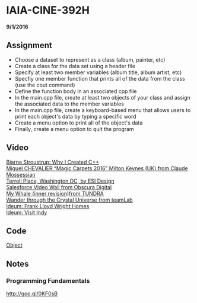 # IAIA-CINE-392H
**9/1/2016**

## Assignment
* Choose a dataset to represent as a class (album, painter, etc)  
* Create a class for the data set using a header file  
* Specify at least two member variables (album title, album artist, etc)  
* Specfiy one member function that prints all of the data from the class (use the cout command)  
* Define the function body in an associated cpp file  
* In the main.cpp file, create at least two objects of your class and assign the associated data to the member variables  
* In the main.cpp file, create a keyboard-based menu that allows users to print each object's data by typing a specific word
* Create a menu option to print all of the object's data  
* Finally, create a menu option to quit the program   

## Video
[Bjarne Stroustrup: Why I Created C++](https://www.youtube.com/watch?v=JBjjnqG0BP8)  
[Miguel CHEVALIER “Magic Carpets 2016” Milton Keynes (UK) from Claude Mossessian](https://vimeo.com/175555433)  
[Terrell Place, Washington DC, by ESI Design](https://vimeo.com/172745960)  
[Salesforce Video Wall from Obscura Digital](https://vimeo.com/175865167)  
[My Whale (inner revision)from TUNDRA](https://vimeo.com/177685943)  
[Wander through the Crystal Universe from teamLab](https://vimeo.com/175495660)  
[Ideum: Frank Lloyd Wright Homes](http://ideum.com/creative-services/frank-lloyd-wright-at-crystal-bridges-museum/)  
[Ideum: Visit Indy](http://ideum.com/creative-services/visit-indy-3d-interactive-display/)  

## Code
[Object](../c++/007_Object)  

## Notes

### Programming Fundamentals
http://goo.gl/0KF0sB
